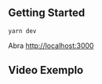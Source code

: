 
## Getting Started


```
yarn dev
```

Abra [http://localhost:3000](http://localhost:3000) 

## Video Exemplo
